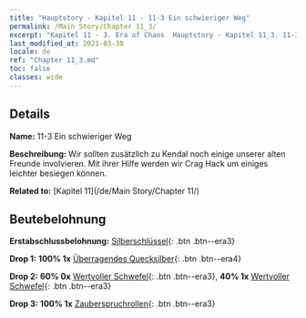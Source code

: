 ```yaml
---
title: "Hauptstory - Kapitel 11 - 11-3 Ein schwieriger Weg"
permalink: /Main Story/Chapter 11_3/
excerpt: "Kapitel 11 - 3. Era of Chaos  Hauptstory - Kapitel 11_3. 11-3 Ein schwieriger Weg"
last_modified_at: 2021-03-30
locale: de
ref: "Chapter 11_3.md"
toc: false
classes: wide
---
```


## Details

 **Name:** 11-3 Ein schwieriger Weg

 **Beschreibung:** Wir sollten zusätzlich zu Kendal noch einige unserer alten Freunde involvieren. Mit ihrer Hilfe werden wir Crag Hack um einiges leichter besiegen können.

 **Related to:** [Kapitel 11](/de/Main Story/Chapter 11/)

## Beutebelohnung

 **Erstabschlussbelohnung:** [Silberschlüssel](/de/Items/con_693/){: .btn .btn--era3}

 **Drop 1:** **100% 1x** [Überragendes Quecksilber](/de/Items/mat_35/){: .btn .btn--era4}

 **Drop 2:** **60% 0x** [Wertvoller Schwefel](/de/Items/mat_29/){: .btn .btn--era3}, **40% 1x** [Wertvoller Schwefel](/de/Items/mat_29/){: .btn .btn--era3}

 **Drop 3:** **100% 1x** [Zauberspruchrollen](/de/Items/con_694/){: .btn .btn--era3}

